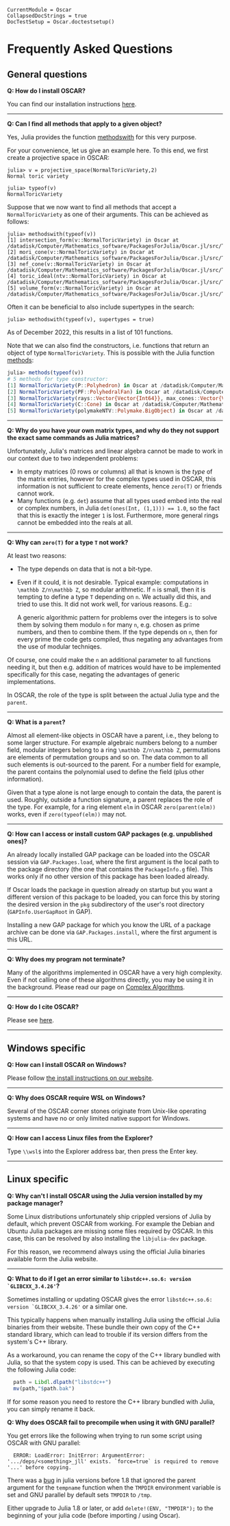 ```@meta
CurrentModule = Oscar
CollapsedDocStrings = true
DocTestSetup = Oscar.doctestsetup()
```

# Frequently Asked Questions


## General questions

**Q: How do I install OSCAR?**

You can find our installation instructions [here](https://www.oscar-system.org/install/).

---

**Q: Can I find all methods that apply to a given object?**

Yes, Julia provides the function [methodswith](https://docs.julialang.org/en/v1/stdlib/InteractiveUtils/#InteractiveUtils.methodswith) for this very purpose.

For your convenience, let us give an example here. To this end, we first create a projective space in OSCAR:
```jldoctest
julia> v = projective_space(NormalToricVariety,2)
Normal toric variety

julia> typeof(v)
NormalToricVariety
```
Suppose that we now want to find all methods that accept a `NormalToricVariety` as one of their arguments.
This can be achieved as follows:
```
julia> methodswith(typeof(v))
[1] intersection_form(v::NormalToricVariety) in Oscar at /datadisk/Computer/Mathematics_software/PackagesForJulia/Oscar.jl/src/ToricVarieties/CohomologyClasses/special_attributes.jl:101
[2] mori_cone(v::NormalToricVariety) in Oscar at /datadisk/Computer/Mathematics_software/PackagesForJulia/Oscar.jl/src/ToricVarieties/NormalToricVarieties/attributes.jl:976
[3] nef_cone(v::NormalToricVariety) in Oscar at /datadisk/Computer/Mathematics_software/PackagesForJulia/Oscar.jl/src/ToricVarieties/NormalToricVarieties/attributes.jl:953
[4] toric_ideal(ntv::NormalToricVariety) in Oscar at /datadisk/Computer/Mathematics_software/PackagesForJulia/Oscar.jl/src/ToricVarieties/NormalToricVarieties/attributes.jl:510
[5] volume_form(v::NormalToricVariety) in Oscar at /datadisk/Computer/Mathematics_software/PackagesForJulia/Oscar.jl/src/ToricVarieties/CohomologyClasses/special_attributes.jl:50
```
Often it can be beneficial to also include supertypes in the search:
```
julia> methodswith(typeof(v), supertypes = true)
```
As of December 2022, this results in a list of 101 functions.

Note that we can also find the constructors, i.e. functions that return an object of type `NormalToricVariety`.
This is possible with the Julia function [methods](https://docs.julialang.org/en/v1/base/base/#Base.methods):
```julia
julia> methods(typeof(v))
# 5 methods for type constructor:
[1] NormalToricVariety(P::Polyhedron) in Oscar at /datadisk/Computer/Mathematics_software/PackagesForJulia/Oscar.jl/src/ToricVarieties/NormalToricVarieties/constructors.jl:183
[2] NormalToricVariety(PF::PolyhedralFan) in Oscar at /datadisk/Computer/Mathematics_software/PackagesForJulia/Oscar.jl/src/ToricVarieties/NormalToricVarieties/constructors.jl:155
[3] NormalToricVariety(rays::Vector{Vector{Int64}}, max_cones::Vector{Vector{Int64}}; non_redundant) in Oscar at /datadisk/Computer/Mathematics_software/PackagesForJulia/Oscar.jl/src/ToricVarieties/NormalToricVarieties/constructors.jl:131
[4] NormalToricVariety(C::Cone) in Oscar at /datadisk/Computer/Mathematics_software/PackagesForJulia/Oscar.jl/src/ToricVarieties/NormalToricVarieties/constructors.jl:79
[5] NormalToricVariety(polymakeNTV::Polymake.BigObject) in Oscar at /datadisk/Computer/Mathematics_software/PackagesForJulia/Oscar.jl/src/ToricVarieties/NormalToricVarieties/constructors.jl:8
```

---

**Q: Why do you have your own matrix types, and why do they not support the exact same commands as Julia matrices?**

Unfortunately, Julia's matrices and linear algebra cannot be made to work in
our context due to two independent problems:
  - In empty matrices (0 rows or columns) all that is known is the *type* of
    the matrix entries, however for the complex types used in OSCAR, this
    information is not sufficient to create elements, hence `zero(T)` or
    friends cannot work.
  - Many functions (e.g. `det`) assume that all types used embed into the
    real or complex numbers, in Julia `det(ones(Int, (1,1))) == 1.0`, so the
    fact that this is exactly the integer `1`  is lost. Furthermore, more
    general rings cannot be embedded into the reals at all.
  
---

**Q: Why can `zero(T)` for a type `T` not work?**

At least two reasons:
  - The type depends on data that is not a bit-type.
  - Even if it could, it is not desirable. Typical example: computations in
    ``\mathbb Z/n\mathbb Z``, so modular arithmetic. If ``n`` is small, then it is tempting to
    define a type `T` depending on ``n``. We actually did this, and tried to
    use this. It did not work well, for various reasons. E.g.:

    A generic algorithmic pattern for problems over the integers is to solve
    them by solving them modulo ``n`` for many ``n``, e.g. chosen as prime
    numbers, and then to combine them. If the type depends on ``n``, then for
    every prime the code gets compiled, thus negating any advantages from the
    use of modular techniqes.

Of course, one could make the ``n`` an additional parameter to all functions
needing it, but then e.g. addition of matrices would have to be implemented
specifically for this case, negating the advantages of generic
implementations.

In OSCAR, the role of the type is split between the actual Julia type and the
`parent`.

---

**Q: What is a `parent`?**

Almost all element-like objects in OSCAR have a parent, i.e., they belong to
some larger structure. For example algebraic numbers belong to a number field,
modular integers belong to a ring ``\mathbb Z/n\mathbb Z``, permutations are elements of
permutation groups and so on. The data common to all such elements is
out-sourced to the parent. For a number field for example, the parent contains
the polynomial used to define the field (plus other information).

Given that a type alone is not large enough to contain the data, the parent is
used. Roughly, outside a function signature, a parent replaces the role of the
type. For example, for a ring element `elm` in OSCAR `zero(parent(elm))` works,
even if `zero(typeof(elm))` may not.

---

**Q: How can I access or install custom GAP packages (e.g. unpublished ones)?**

An already locally installed GAP package can be loaded into the OSCAR session
via `GAP.Packages.load`, where the first argument is the local path to the
package directory (the one that contains the `PackageInfo.g` file).
This works only if no other version of this package has been loaded already.

If Oscar loads the package in question already on startup
but you want a different version of this package to be loaded,
you can force this by storing the desired version in the `pkg` subdirectory
of the user's root directory (`GAPInfo.UserGapRoot` in GAP).

Installing a new GAP package for which you know the URL of a package archive
can be done via `GAP.Packages.install`, where the first argument is this URL.

---

**Q: Why does my program not terminate?**

Many of the algorithms implemented in OSCAR have a very high complexity. Even
if not calling one of these algorithms directly, you may be using it in the
background. Please read our page on [Complex Algorithms](@ref).

---

**Q: How do I cite OSCAR?**

Please see [here](https://github.com/oscar-system/Oscar.jl?tab=readme-ov-file#citing-oscar).

---
## Windows specific

**Q: How can I install OSCAR on Windows?**

Please follow [the install instructions on our website](https://www.oscar-system.org/install/).

---

**Q: Why does OSCAR require WSL on Windows?**

Several of the OSCAR corner stones originate from Unix-like operating
systems and have no or only limited native support for Windows.

---

**Q: How can I access Linux files from the Explorer?**

Type `\\wsl$` into the Explorer address bar, then press the Enter key.

---

## Linux specific

**Q: Why can't I install OSCAR using the Julia version installed by my package manager?**

Some Linux distributions unfortunately ship crippled versions of Julia by
default, which prevent OSCAR from working. For example the Debian and Ubuntu
Julia packages are missing some files required by OSCAR. In this case, this can
be resolved by also installing the `libjulia-dev` package.

For this reason, we recommend always using the official Julia binaries
available form the Julia website.

---

**Q: What to do if I get an error similar to ```libstdc++.so.6: version `GLIBCXX_3.4.26'```?**

Sometimes installing or updating OSCAR gives the error ```libstdc++.so.6:
version `GLIBCXX_3.4.26'``` or a similar one.

This typically happens when manually installing Julia using the official Julia
binaries from their website. These bundle their own copy of the C++ standard
library, which can lead to trouble if its version differs from the system's C++
library.

As a workaround, you can rename the copy of the C++ library bundled with Julia,
so that the system copy is used. This can be achieved by executing the
following Julia code:
```julia
  path = Libdl.dlpath("libstdc++")
  mv(path,"$path.bak")
```

If for some reason you need to restore the C++ library bundled with Julia, you
can simply rename it back.

**Q: Why does OSCAR fail to precompile when using it with GNU parallel?**

You get errors like the following when trying to run some script using OSCAR
with GNU parallel:
```
  ERROR: LoadError: InitError: ArgumentError: '.../deps/<something>_jll' exists. `force=true` is required to remove '...' before copying.
```

There was a [bug](https://github.com/JuliaLang/julia/issues/35343) in julia
versions before 1.8 that ignored the parent argument for the `tempname`
function when the `TMPDIR` environment variable is set and GNU parallel by
default sets `TMPDIR` to `/tmp`.

Either upgrade to Julia 1.8 or later, or add `delete!(ENV, "TMPDIR");` to the
beginning of your julia code (before importing / using Oscar).
